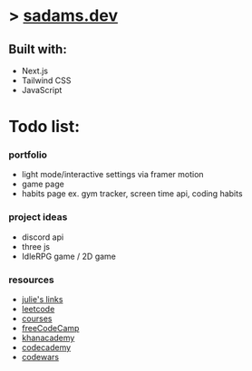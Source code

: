 # > [sadams.dev](https://sadams.dev)

## **Built with:**

- Next.js
- Tailwind CSS
- JavaScript

# Todo list:

### **portfolio**

- light mode/interactive settings via framer motion
- game page
- habits page ex. gym tracker, screen time api, coding habits

### **project ideas**

- discord api
- three js
- IdleRPG game / 2D game

### **resources**

- [julie's links](https://github.com/julienisbet/stuff-to-do)
- [leetcode](https://leetcode.com)
- [courses](https://www.coursera.org)
- [freeCodeCamp](https://www.freecodecamp.org)
- [khanacademy](https://www.khanacademy.org)
- [codecademy](https://www.codecademy.com/learn)
- [codewars](https://www.codewars.com/dashboard)
